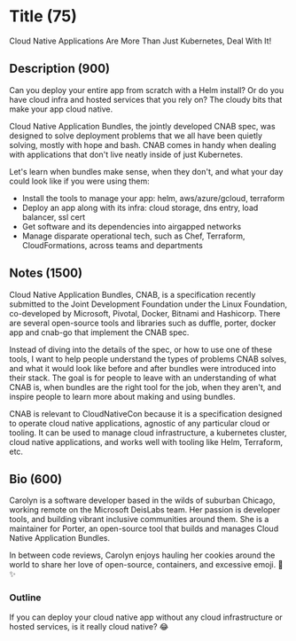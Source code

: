 # Title (75)
Cloud Native Applications Are More Than Just Kubernetes, Deal With It!

## Description (900)
Can you deploy your entire app from scratch with a Helm install? Or do you
have cloud infra and hosted services that you rely on? The cloudy bits that make
your app cloud native.

Cloud Native Application Bundles, the jointly developed CNAB spec, was designed
to solve deployment problems that we all have been quietly solving, mostly with
hope and bash. CNAB comes in handy when dealing with applications that don't
live neatly inside of just Kubernetes.

Let's learn when bundles make sense, when they don't, and what your day could
look like if you were using them:

* Install the tools to manage your app: helm, aws/azure/gcloud, terraform
* Deploy an app along with its infra: cloud storage, dns entry, load balancer, ssl cert
* Get software and its dependencies into airgapped networks
* Manage disparate operational tech, such as Chef, Terraform, CloudFormations, across teams and departments

## Notes (1500)
Cloud Native Application Bundles, CNAB, is a specification recently submitted to
the Joint Development Foundation under the Linux Foundation, co-developed by
Microsoft, Pivotal, Docker, Bitnami and Hashicorp. There are several open-source
tools and libraries such as duffle, porter, docker app and cnab-go that
implement the CNAB spec.

Instead of diving into the details of the spec, or how to use one of these
tools, I want to help people understand the types of problems CNAB solves, and
what it would look like before and after bundles were introduced into their
stack. The goal is for people to leave with an understanding of what CNAB is,
when bundles are the right tool for the job, when they aren't, and inspire
people to learn more about making and using bundles.

CNAB is relevant to CloudNativeCon because it is a specification designed to 
operate cloud native applications, agnostic of any particular cloud or tooling.
It can be used to manage cloud infrastructure, a kubernetes cluster, cloud native
applications, and works well with tooling like Helm, Terraform, etc.

## Bio (600)
Carolyn is a software developer based in the wilds of suburban Chicago, working
remote on the Microsoft DeisLabs team. Her passion is developer tools, and
building vibrant inclusive communities around them. She is a maintainer for
Porter, an open-source tool that builds and manages Cloud Native Application
Bundles.

In between code reviews, Carolyn enjoys hauling her cookies around the world to
share her love of open-source, containers, and excessive emoji. 🌈 ✨

### Outline

If you can deploy your cloud native app without any cloud infrastructure
or hosted services, is it really cloud native? 😂